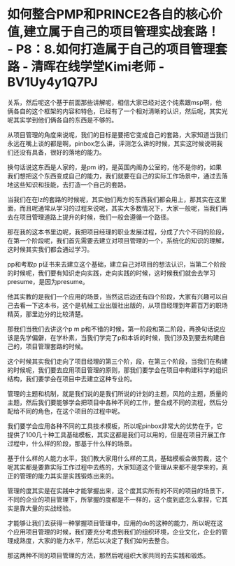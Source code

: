 # 如何整合PMP和PRINCE2各自的核心价值,建立属于自己的项目管理实战套路！ - P8：8.如何打造属于自己的项目管理套路 - 清晖在线学堂Kimi老师 - BV1Uy4y1Q7PJ

关系，然后呢这个基于前面那些讲解呢，相信大家已经对这个纯素跟msp啊，他俩各自的这个框架的内容和特色，已经有了一个相对清晰的认识，然后呢，其实光呢其实学到他们俩各自的东西是不够的。

从项目管理的角度来说呢，我们的目标是要把它变成自己的套路，大家知道当我们永远在嘴上谈的都是啊，pinbox怎么讲，评测怎么讲的时候，其实这时候说明我们还没有具备，很好的落地的能力。

换句话说这东西是人家的，是pm i的，是英国内阁办公室的，他不是你的，如果我们想把这个东西变成自己的能力，我们就要在自己的实际工作场景中，通过去落地这些知识和技能，去打造一个自己的套路。

当我们在在lz的套路的时候呢，其实他们两方的东西我们都会用上，那其实在这里面，而且呢通常从学习的过程来说呢，其实大多数情况下，大家一般呢，当我们再去在项目管理道路上提升的时候，我们一般会遵循一个路径。

那在我的这本书里边呢，我把项目经理的职业发展过程，分成了六个不同的阶段，在第一个阶段呢，我们首先需要去建立对项目管理的一个，系统化的知识的理解，这时候其实我们都会通过学习。

pp和考取p p证书来去建立这个基础，建立自己对项目的想法认识，当第二个阶段的时候呢，我们要有知识走向实践，走向实践的时候，这时候我们就会去学习presume，是因为presume。

他其实教的是我们一个应用的场景，当然这后边还有四个阶段，大家有兴趣可以自己去看一下这本书，这个是机械工业出版社出版的，从项目经理到年薪百万的职场精英，那里边分的比较清楚。

那我们当我们去讲这个p m p和不错的时候，第一阶段和第二阶段，再换句话说应该是先学偏僻，在学朴素，当我们学完了p和本诉的时候，我们涉及到要去构建自己的，项目管理套路的时候。

这个时候其实我们走向了项目经理的第三个阶，段，在第三个阶段，当我们在构建的时候呢，我们要去应用项目管理的原则，那我们要学会在项目中构建科学的组织结构，我们要学会在项目中去建立这种专业的。

管理的主题和机制，就是我们说的是我们所说的计划的主题，风险的主题，质量的主题，然后我们要能够学会把项目中各种不同的工作，整合成不同的流程，然后分配给不同的角色，在这个项目的过程中呢。

我们要学会应用各种不同的工具技术模板，所以呢pinbox非常大的优势在于，它提供了100几十种工具基础模板，其实这都是我们可以用的，但是在项目开展工作过程中，什么样的阶段，那基于什么样的场景。

基于什么样的人能力水平，我们教大家用什么样的工具，基础模板会做剪裁，这个呢其实都是要靠实际工作过程中去练的，大家知道这个管理从来都不是学来的，真正的管理的能力其实是实践锻炼出来的。

管理的度其实是在实践中才能掌握出来，这个度其实所有的不同的项目的场景下，不同的企业的项目管理下，所掌握的度都是不一样的，这个度到底怎么拿捏，它其实是靠大量的实战经验。

才能够让我们去获得一种掌握项目管理中，应用的do的这种的能力，所以呢在这个应用项目管理的时候，我们要充分考虑到我们的组织环境，企业文化，企业的管理成熟度，大家的能力水平，然后以决定了我们如何去整合。

那这两种不同的项目管理的方法，那然后呢组织大家共同的去实践和锻炼。